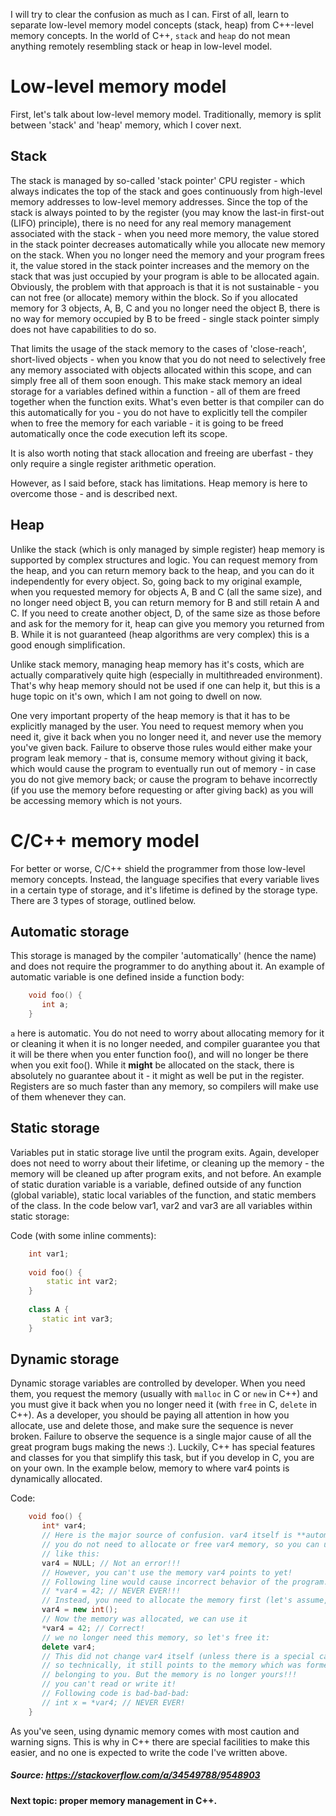 I will try to clear the confusion as much as I can. First of all, learn to separate low-level memory model concepts (stack, heap) from C++-level memory concepts. In the world of C++, `stack` and `heap` do not mean anything remotely resembling stack or heap in low-level model. 

# Low-level memory model
First, let's talk about low-level memory model. Traditionally, memory is split between 'stack' and 'heap' memory, which I cover next.

## Stack
The stack is managed by so-called 'stack pointer' CPU register - which always indicates the top of the stack and goes continuously from high-level memory addresses to low-level memory addresses. Since the top of the stack is always pointed to by the register (you may know the last-in first-out (LIFO) principle), there is no need for any real memory management associated with the stack - when you need more memory, the value stored in the stack pointer decreases automatically while you allocate new memory on the stack. When you no longer need the memory and your program frees it, the value stored in the stack pointer increases and the memory on the stack that was just occupied by your program is able to be allocated again. Obviously, the problem with that approach is that it is not sustainable - you can not free (or allocate) memory within the block. So if you allocated memory for 3 objects, A, B, C and you no longer need the object B, there is no way for memory occupied by B to be freed - single stack pointer simply does not have capabilities to do so.

That limits the usage of the stack memory to the cases of 'close-reach', short-lived objects - when you know that you do not need to selectively free any memory associated with objects allocated within this scope, and can simply free all of them soon enough. This make stack memory an ideal storage for a variables defined within a function - all of them are freed together when the function exits. What's even better is that compiler can do this automatically for you - you do not have to explicitly tell the compiler when to free the memory for each variable - it is going to be freed automatically once the code execution left its scope.

It is also worth noting that stack allocation and freeing are uberfast - they only require a single register arithmetic operation.

However, as I said before, stack has limitations. Heap memory is here to overcome those - and is described next.
## Heap
Unlike the stack (which is only managed by simple register) heap memory is supported by complex structures and logic. You can request memory from the heap, and you can return memory back to the heap, and you can do it independently for every object. So, going back to my original example, when you requested memory for objects A, B and C (all the same size), and no longer need object B, you can return memory for B and still retain A and C. If you need to create another object, D, of the same size as those before and ask for the memory for it, heap can give you memory you returned from B. While it is not guaranteed (heap algorithms are very complex) this is a good enough simplification. 

Unlike stack memory, managing heap memory has it's costs, which are actually comparatively quite high (especially in multithreaded environment). That's why heap memory should not be used if one can help it, but this is a huge topic on it's own, which I am not going to dwell on now.

One very important property of the heap memory is that it has to be explicitly managed by the user. You need to request memory when you need it, give it back when you no longer need it, and never use the memory you've given back. Failure to observe those rules would either make your program leak memory - that is, consume memory without giving it back, which would cause the program to eventually run out of memory - in case you do not give memory back; or cause the program to behave incorrectly (if you use the memory before requesting or after giving back) as you will be accessing memory which is not yours. 

# C/C++ memory model
For better or worse, C/C++ shield the programmer from those low-level memory concepts. Instead, the language specifies that every variable lives in a certain type of storage, and it's lifetime is defined by the storage type. There are 3 types of storage, outlined below.

## Automatic storage
This storage is managed by the compiler 'automatically' (hence the name) and does not require the programmer to do anything about it. An example of automatic variable is one defined inside a function body:
```C++
    void foo() {
       int a;
    }
```
`a` here is automatic. You do not need to worry about allocating memory for it or cleaning it when it is no longer needed, and compiler guarantee you that it will be there when you enter function foo(), and will no longer be there when you exit foo(). While it **might** be allocated on the stack, there is absolutely no guarantee about it - it might as well be put in the register. Registers are so much faster than any memory, so compilers will make use of them whenever they can.

## Static storage
Variables put in static storage live until the program exits. Again, developer does not need to worry about their lifetime, or cleaning up the memory - the memory will be cleaned up after program exits, and not before. An example of static duration variable is a variable, defined outside of any function (global variable), static local variables of the function, and static members of the class. In the code below var1, var2 and var3 are all variables within static storage:

Code (with some inline comments):
```C++
    int var1;
    
    void foo() {
        static int var2;
    }
    
    class A {
       static int var3;
    }
```
## Dynamic storage
Dynamic storage variables are controlled by developer. When you need them, you request the memory (usually with `malloc` in C or `new` in C++) and you must give it back when you no longer need it (with `free` in C, `delete` in C++). As a developer, you should be paying all attention in how you allocate, use and delete those, and make sure the sequence is never broken. Failure to observe the sequence is a single major cause of all the great program bugs making the news :). Luckily, C++ has special features and classes for you that simplify this task, but if you develop in C, you are on your own. In the example below, memory to where var4 points is dynamically allocated.

Code:
```C++
    void foo() {
       int* var4;
       // Here is the major source of confusion. var4 itself is **automatic**
       // you do not need to allocate or free var4 memory, so you can use it
       // like this:
       var4 = NULL; // Not an error!!!
       // However, you can't use the memory var4 points to yet!
       // Following line would cause incorrect behavior of the program:
       // *var4 = 42; // NEVER EVER!!!
       // Instead, you need to allocate the memory first (let's assume, we are in C++
       var4 = new int();
       // Now the memory was allocated, we can use it
       *var4 = 42; // Correct!
       // we no longer need this memory, so let's free it:
       delete var4;
       // This did not change var4 itself (unless there is a special case)
       // so technically, it still points to the memory which was former 
       // belonging to you. But the memory is no longer yours!!!
       // you can't read or write it!
       // Following code is bad-bad-bad:
       // int x = *var4; // NEVER EVER! 
    }
```
As you've seen, using dynamic memory comes with most caution and warning signs. This is why in C++ there are special facilities to make this easier, and no one is expected to write the code I've written above.


##### Source: https://stackoverflow.com/a/34549788/9548903


#### Next topic: proper memory management in C++.
